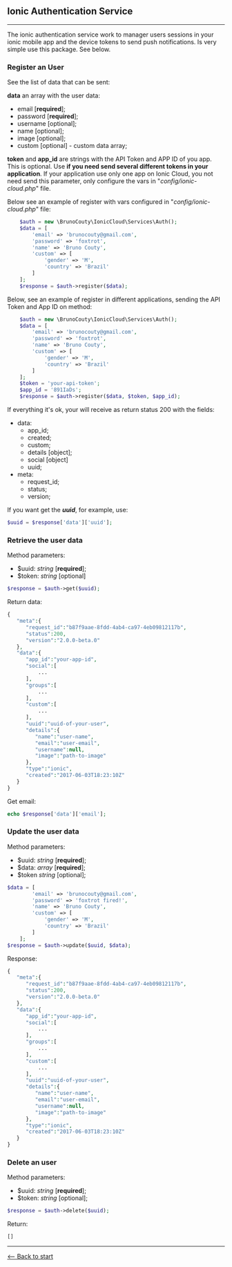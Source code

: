## Ionic Authentication Service

------------

The ionic authentication service work to manager users sessions in your ionic mobile app and the device tokens to send push notifications. Is very simple use this package. See below.

### Register an User

See the list of data that can be sent:

**data** an array with the user data:
- email [**required**];
- password [**required**];
- username [optional];
- name [optional];
- image [optional];
- custom [optional] - custom data array;

**token** and **app_id** are strings with the API Token and APP ID of you app. This is optional. Use **if you need send several different tokens in your application**. If your application use only one app on Ionic Cloud, you not need send this parameter, only configure the vars in "*config/ionic-cloud.php*" file.

Below see an example of register with vars configured in "*config/ionic-cloud.php*" file:

```php
    $auth = new \BrunoCouty\IonicCloud\Services\Auth();
    $data = [
        'email' => 'brunocouty@gmail.com',
        'password' => 'foxtrot',
        'name' => 'Bruno Couty',
        'custom' => [
            'gender' => 'M',
            'country' => 'Brazil'
        ]
    ];
    $response = $auth->register($data);
```

Below, see an example of register in different applications, sending the API Token and App ID on method:

```php
    $auth = new \BrunoCouty\IonicCloud\Services\Auth();
    $data = [
        'email' => 'brunocouty@gmail.com',
        'password' => 'foxtrot',
        'name' => 'Bruno Couty',
        'custom' => [
            'gender' => 'M',
            'country' => 'Brazil'
        ]
    ];
    $token = 'your-api-token';
    $app_id = '891IaDs';
    $response = $auth->register($data, $token, $app_id);
```


If everything it's ok, your will receive as return status 200 with the fields:

- data:
     - app_id;
     - created;
     - custom;
     - details [object];
     - social [object]
     - uuid;
- meta:
    - request_id;
    - status;
    - version;

If you want get the ***uuid***, for example, use:
 
```php
$uuid = $response['data']['uuid']; 
```

### Retrieve the user data

Method parameters:

- $uuid: *string* [**required**];
- $token: *string* [optional]

```php
$response = $auth->get($uuid);
```

Return data:

```php
{  
   "meta":{  
      "request_id":"b87f9aae-8fdd-4ab4-ca97-4eb09812117b",
      "status":200,
      "version":"2.0.0-beta.0"
   },
   "data":{  
      "app_id":"your-app-id",
      "social":[  
          ...
      ],
      "groups":[  
          ...
      ],
      "custom":[  
          ...
      ],
      "uuid":"uuid-of-your-user",
      "details":{  
         "name":"user-name",
         "email":"user-email",
         "username":null,
         "image":"path-to-image"
      },
      "type":"ionic",
      "created":"2017-06-03T18:23:10Z"
   }
}
```

Get email:

```php
echo $response['data']['email'];
```

### Update the user data

Method parameters:

- $uuid: *string* [**required**];
- $data: *array* [**required**];
- $token *string* [optional];

```php
$data = [
        'email' => 'brunocouty@gmail.com',
        'password' => 'foxtrot fired!',
        'name' => 'Bruno Couty',
        'custom' => [
            'gender' => 'M',
            'country' => 'Brazil'
        ]
    ];
$response = $auth->update($uuid, $data);
```

Response:

```php
{  
   "meta":{  
      "request_id":"b87f9aae-8fdd-4ab4-ca97-4eb09812117b",
      "status":200,
      "version":"2.0.0-beta.0"
   },
   "data":{  
      "app_id":"your-app-id",
      "social":[  
          ...
      ],
      "groups":[  
          ...
      ],
      "custom":[  
          ...
      ],
      "uuid":"uuid-of-your-user",
      "details":{  
         "name":"user-name",
         "email":"user-email",
         "username":null,
         "image":"path-to-image"
      },
      "type":"ionic",
      "created":"2017-06-03T18:23:10Z"
   }
}
```

### Delete an user

Method parameters:

- $uuid: *string* [**required**];
- $token: *string* [optional];

```php
$response = $auth->delete($uuid);
```

Return:

```php
[]
```

----------------

[<– Back to start](../readme.md)